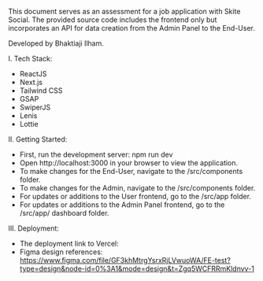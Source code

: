 This document serves as an assessment for a job application with Skite Social. The provided source code includes the frontend only but incorporates an API for data creation from the Admin Panel to the End-User.

Developed by Bhaktiaji Ilham.

I. Tech Stack:
- ReactJS
- Next.js
- Tailwind CSS
- GSAP
- SwiperJS
- Lenis
- Lottie

II. Getting Started:
- First, run the development server: npm run dev
- Open http://localhost:3000 in your browser to view the application.
- To make changes for the End-User, navigate to the /src/components folder.
- To make changes for the Admin, navigate to the /src/components folder.
- For updates or additions to the User frontend, go to the /src/app folder.
- For updates or additions to the Admin Panel frontend, go to the /src/app/ dashboard folder.

III. Deployment:
- The deployment link to Vercel:
- Figma design references: https://www.figma.com/file/GF3khMtrgYsrxRjLVwuoWA/FE-test?type=design&node-id=0%3A1&mode=design&t=Zgq5WCFRRmKldnvv-1 